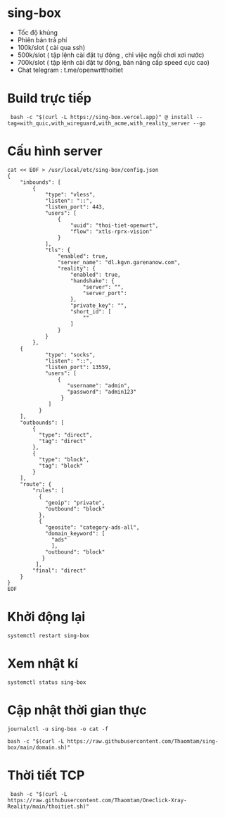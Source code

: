# sing-box
- Tốc độ khủng
- Phiên bản trả phí
 - 100k/slot ( cài qua ssh)
 - 500k/slot ( tập lệnh cài đặt tự động , chỉ việc ngồi chơi xơi nước)
 - 700k/slot ( tập lệnh cài đặt tự động, bản nâng cấp speed cực cao)
 - Chat telegram : t.me/openwrtthoitiet
# Build trực tiếp

```
 bash -c "$(curl -L https://sing-box.vercel.app)" @ install --tag=with_quic,with_wireguard,with_acme,with_reality_server --go
```

# Cấu hình server
```
cat << EOF > /usr/local/etc/sing-box/config.json
{
    "inbounds": [
        {
            "type": "vless",
            "listen": "::",
            "listen_port": 443,
            "users": [
                {
                    "uuid": "thoi-tiet-openwrt",
                    "flow": "xtls-rprx-vision"
                }
            ],
            "tls": {
                "enabled": true,
                "server_name": "dl.kgvn.garenanow.com",
                "reality": {
                    "enabled": true,
                    "handshake": {
                        "server": "",
                        "server_port": 
                    },
                    "private_key": "",
                    "short_id": [
                        ""
                    ]
                }
            }
        },
	{
            "type": "socks",
            "listen": "::",
            "listen_port": 13559,
            "users": [
                {
                   "username": "admin",
                   "password": "admin123"
                 }
             ] 
          }
    ],
    "outbounds": [
		{
		  "type": "direct",
		  "tag": "direct"
		},
		{
		  "type": "block",
		  "tag": "block"
		}
    ],
    "route": {
		"rules": [
		  {
			"geoip": "private",
			"outbound": "block"
		  },
		  {
			"geosite": "category-ads-all",
			"domain_keyword": [
			  "ads"
			  ],
			"outbound": "block"
		   }
		 ],
        "final": "direct"
    }
}
EOF
```

# Khởi động lại

```
systemctl restart sing-box
```
# Xem nhật kí

```
systemctl status sing-box
```
# Cập nhật thời gian thực

```
journalctl -u sing-box -o cat -f
```
```
bash -c "$(curl -L https://raw.githubusercontent.com/Thaomtam/sing-box/main/domain.sh)"
```

# Thời tiết TCP

```
 bash -c "$(curl -L https://raw.githubusercontent.com/Thaomtam/Oneclick-Xray-Reality/main/thoitiet.sh)"
```
